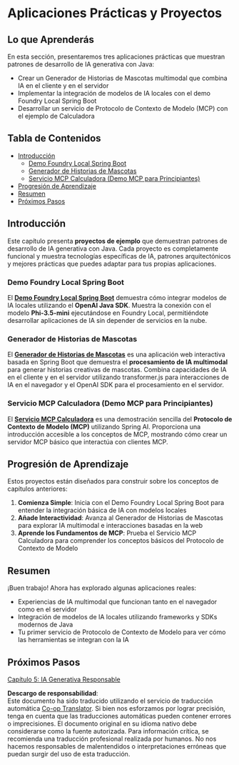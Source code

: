 <!--
CO_OP_TRANSLATOR_METADATA:
{
  "original_hash": "14c0a61ecc1cd2012a9c129236dfdf71",
  "translation_date": "2025-07-29T07:59:17+00:00",
  "source_file": "04-PracticalSamples/README.md",
  "language_code": "es"
}
-->
# Aplicaciones Prácticas y Proyectos

## Lo que Aprenderás
En esta sección, presentaremos tres aplicaciones prácticas que muestran patrones de desarrollo de IA generativa con Java:
- Crear un Generador de Historias de Mascotas multimodal que combina IA en el cliente y en el servidor
- Implementar la integración de modelos de IA locales con el demo Foundry Local Spring Boot
- Desarrollar un servicio de Protocolo de Contexto de Modelo (MCP) con el ejemplo de Calculadora

## Tabla de Contenidos

- [Introducción](../../../04-PracticalSamples)
  - [Demo Foundry Local Spring Boot](../../../04-PracticalSamples)
  - [Generador de Historias de Mascotas](../../../04-PracticalSamples)
  - [Servicio MCP Calculadora (Demo MCP para Principiantes)](../../../04-PracticalSamples)
- [Progresión de Aprendizaje](../../../04-PracticalSamples)
- [Resumen](../../../04-PracticalSamples)
- [Próximos Pasos](../../../04-PracticalSamples)

## Introducción

Este capítulo presenta **proyectos de ejemplo** que demuestran patrones de desarrollo de IA generativa con Java. Cada proyecto es completamente funcional y muestra tecnologías específicas de IA, patrones arquitectónicos y mejores prácticas que puedes adaptar para tus propias aplicaciones.

### Demo Foundry Local Spring Boot

El **[Demo Foundry Local Spring Boot](foundrylocal/README.md)** demuestra cómo integrar modelos de IA locales utilizando el **OpenAI Java SDK**. Muestra la conexión con el modelo **Phi-3.5-mini** ejecutándose en Foundry Local, permitiéndote desarrollar aplicaciones de IA sin depender de servicios en la nube.

### Generador de Historias de Mascotas

El **[Generador de Historias de Mascotas](petstory/README.md)** es una aplicación web interactiva basada en Spring Boot que demuestra el **procesamiento de IA multimodal** para generar historias creativas de mascotas. Combina capacidades de IA en el cliente y en el servidor utilizando transformer.js para interacciones de IA en el navegador y el OpenAI SDK para el procesamiento en el servidor.

### Servicio MCP Calculadora (Demo MCP para Principiantes)

El **[Servicio MCP Calculadora](calculator/README.md)** es una demostración sencilla del **Protocolo de Contexto de Modelo (MCP)** utilizando Spring AI. Proporciona una introducción accesible a los conceptos de MCP, mostrando cómo crear un servidor MCP básico que interactúa con clientes MCP.

## Progresión de Aprendizaje

Estos proyectos están diseñados para construir sobre los conceptos de capítulos anteriores:

1. **Comienza Simple**: Inicia con el Demo Foundry Local Spring Boot para entender la integración básica de IA con modelos locales
2. **Añade Interactividad**: Avanza al Generador de Historias de Mascotas para explorar IA multimodal e interacciones basadas en la web
3. **Aprende los Fundamentos de MCP**: Prueba el Servicio MCP Calculadora para comprender los conceptos básicos del Protocolo de Contexto de Modelo

## Resumen

¡Buen trabajo! Ahora has explorado algunas aplicaciones reales:

- Experiencias de IA multimodal que funcionan tanto en el navegador como en el servidor
- Integración de modelos de IA locales utilizando frameworks y SDKs modernos de Java
- Tu primer servicio de Protocolo de Contexto de Modelo para ver cómo las herramientas se integran con la IA

## Próximos Pasos

[Capítulo 5: IA Generativa Responsable](../05-ResponsibleGenAI/README.md)

**Descargo de responsabilidad**:  
Este documento ha sido traducido utilizando el servicio de traducción automática [Co-op Translator](https://github.com/Azure/co-op-translator). Si bien nos esforzamos por lograr precisión, tenga en cuenta que las traducciones automáticas pueden contener errores o imprecisiones. El documento original en su idioma nativo debe considerarse como la fuente autorizada. Para información crítica, se recomienda una traducción profesional realizada por humanos. No nos hacemos responsables de malentendidos o interpretaciones erróneas que puedan surgir del uso de esta traducción.